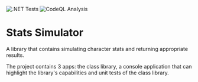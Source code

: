 ![.NET Tests](https://github.com/cheeeeeeeeeen/StatsSimulator/workflows/.NET%20Tests/badge.svg?branch=master)
![CodeQL Analysis](https://github.com/cheeeeeeeeeen/StatsSimulator/workflows/CodeQL%20Analysis/badge.svg?branch=master)

# Stats Simulator

A library that contains simulating character stats and returning appropriate results.

The project contains 3 apps: the class library, a console application that can highlight the library's capabilities and unit tests of the class library.
